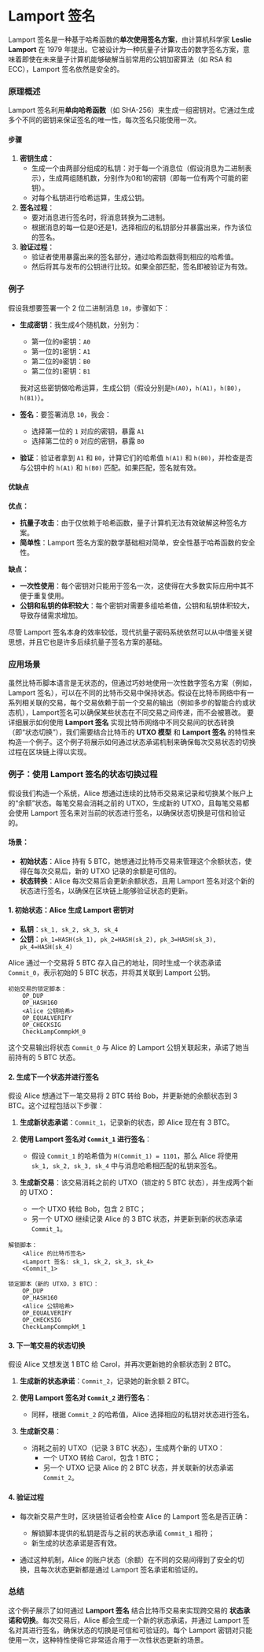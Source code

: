 # Lamport 签名
Lamport 签名是一种基于哈希函数的**单次使用签名方案**，由计算机科学家 **Leslie Lamport** 在 1979 年提出。它被设计为一种抗量子计算攻击的数字签名方案，意味着即使在未来量子计算机能够破解当前常用的公钥加密算法（如 RSA 和 ECC），Lamport 签名依然是安全的。

### 原理概述

Lamport 签名利用**单向哈希函数**（如 SHA-256）来生成一组密钥对。它通过生成多个不同的密钥来保证签名的唯一性，每次签名只能使用一次。

#### 步骤

1. **密钥生成**：
   - 生成一个由两部分组成的私钥：对于每一个消息位（假设消息为二进制表示），生成两组随机数，分别作为0和1的密钥（即每一位有两个可能的密钥）。
   - 对每个私钥进行哈希运算，生成公钥。
2. **签名过程**：
   - 要对消息进行签名时，将消息转换为二进制。
   - 根据消息的每一位是0还是1，选择相应的私钥部分并暴露出来，作为该位的签名。
3. **验证过程**：
   - 验证者使用暴露出来的签名部分，通过哈希函数得到相应的哈希值。
   - 然后将其与发布的公钥进行比较。如果全部匹配，签名即被验证为有效。

### **例子**

假设我想要签署一个 2 位二进制消息 `10`，步骤如下：

- **生成密钥**：我生成4个随机数，分别为：

  - 第一位的`0`密钥：`A0`
  - 第一位的`1`密钥：`A1`
  - 第二位的`0`密钥：`B0`
  - 第二位的`1`密钥：`B1`

  我对这些密钥做哈希运算，生成公钥（假设分别是`h(A0)`，`h(A1)`，`h(B0)`，`h(B1)`）。

- **签名**：要签署消息 `10`，我会：

  - 选择第一位的 `1` 对应的密钥，暴露 `A1`
  - 选择第二位的 `0` 对应的密钥，暴露 `B0`

- **验证**：验证者拿到 `A1` 和 `B0`，计算它们的哈希值 `h(A1)` 和 `h(B0)`，并检查是否与公钥中的 `h(A1)` 和 `h(B0)` 匹配。如果匹配，签名就有效。

#### 优缺点

**优点：**

- **抗量子攻击**：由于仅依赖于哈希函数，量子计算机无法有效破解这种签名方案。
- **简单性**：Lamport 签名方案的数学基础相对简单，安全性基于哈希函数的安全性。

**缺点：**

- **一次性使用**：每个密钥对只能用于签名一次，这使得在大多数实际应用中其不便于重复使用。
- **公钥和私钥的体积较大**：每个密钥对需要多组哈希值，公钥和私钥体积较大，导致存储需求增加。

尽管 Lamport 签名本身的效率较低，现代抗量子密码系统依然可以从中借鉴关键思想，并且它也是许多后续抗量子签名方案的基础。

### 应用场景
虽然比特币脚本语言是无状态的，但通过巧妙地使用一次性数字签名方案（例如，Lamport 签名），可以在不同的比特币交易中保持状态。假设在比特币网络中有一系列相关联的交易，每个交易依赖于前一个交易的输出（例如多步的智能合约或状态机），Lamport签名可以确保某些状态在不同交易之间传递，而不会被篡改。
要详细展示如何使用 **Lamport 签名** 实现比特币网络中不同交易间的状态转换（即“状态切换”），我们需要结合比特币的 **UTXO 模型** 和 **Lamport 签名** 的特性来构造一个例子。这个例子将展示如何通过状态承诺机制来确保每次交易状态的切换过程在区块链上得以实现。

### 例子：使用 Lamport 签名的状态切换过程

假设我们构造一个系统，Alice 想通过连续的比特币交易来记录和切换某个账户上的“余额”状态。每笔交易会消耗之前的 UTXO，生成新的 UTXO，且每笔交易都会使用 Lamport 签名来对当前的状态进行签名，以确保状态切换是可信和验证的。

#### 场景：

- **初始状态**：Alice 持有 5 BTC，她想通过比特币交易来管理这个余额状态，使得在每次交易后，新的 UTXO 记录的余额是可信的。
- **状态转换**：Alice 每次交易后会更新余额状态，且用 Lamport 签名对这个新的状态进行签名，以确保在区块链上能够验证状态的更新。

#### 1. 初始状态：Alice 生成 Lamport 密钥对

- **私钥**：```sk_1, sk_2, sk_3, sk_4```
- **公钥**：```pk_1=HASH(sk_1), pk_2=HASH(sk_2), pk_3=HASH(sk_3), pk_4=HASH(sk_4)```

Alice 通过一个交易将 5 BTC 存入自己的地址，同时生成一个状态承诺 `Commit_0`，表示初始的 5 BTC 状态，并将其关联到 Lamport 公钥。

```plaintext
初始交易的锁定脚本：
    OP_DUP 
    OP_HASH160 
    <Alice 公钥哈希>
    OP_EQUALVERIFY 
    OP_CHECKSIG 
    CheckLampCommpkM_0
```

这个交易输出将状态 `Commit_0` 与 Alice 的 Lamport 公钥关联起来，承诺了她当前持有的 5 BTC 状态。

#### 2. 生成下一个状态并进行签名

假设 Alice 想通过下一笔交易将 2 BTC 转给 Bob，并更新她的余额状态到 3 BTC。这个过程包括以下步骤：

1. **生成新状态承诺**：`Commit_1`，记录新的状态，即 Alice 现在有 3 BTC。
   
2. **使用 Lamport 签名对 `Commit_1` 进行签名**：
    - 假设 `Commit_1` 的哈希值为 `H(Commit_1) = 1101`，那么 Alice 将使用 `sk_1, sk_2, sk_3, sk_4` 中与消息哈希相匹配的私钥来签名。
   
3. **生成新交易**：该交易消耗之前的 UTXO（锁定的 5 BTC 状态），并生成两个新的 UTXO：
    - 一个 UTXO 转给 Bob，包含 2 BTC；
    - 另一个 UTXO 继续记录 Alice 的 3 BTC 状态，并更新到新的状态承诺 `Commit_1`。

```plaintext
解锁脚本：
    <Alice 的比特币签名>
    <Lamport 签名: sk_1, sk_2, sk_3, sk_4>
    <Commit_1>
    
锁定脚本（新的 UTXO，3 BTC）：
    OP_DUP 
    OP_HASH160 
    <Alice 公钥哈希>
    OP_EQUALVERIFY 
    OP_CHECKSIG 
    CheckLampCommpkM_1
```

#### 3. 下一笔交易的状态切换

假设 Alice 又想发送 1 BTC 给 Carol，并再次更新她的余额状态到 2 BTC。

1. **生成新的状态承诺**：`Commit_2`，记录她的新余额 2 BTC。

2. **使用 Lamport 签名对 `Commit_2` 进行签名**：
    - 同样，根据 `Commit_2` 的哈希值，Alice 选择相应的私钥对状态进行签名。

3. **生成新交易**：
    - 消耗之前的 UTXO（记录 3 BTC 状态），生成两个新的 UTXO：
        - 一个 UTXO 转给 Carol，包含 1 BTC；
        - 另一个 UTXO 记录 Alice 的 2 BTC 状态，并关联新的状态承诺 `Commit_2`。

#### 4. 验证过程

- 每次新交易产生时，区块链验证者会检查 Alice 的 Lamport 签名是否正确：
    - 解锁脚本提供的私钥是否与之前的状态承诺 `Commit_1` 相符；
    - 新生成的状态承诺是否有效。
  
- 通过这种机制，Alice 的账户状态（余额）在不同的交易间得到了安全的切换，且每次状态更新都是通过 Lamport 签名承诺和验证的。

### 总结

这个例子展示了如何通过 **Lamport 签名** 结合比特币交易来实现跨交易的 **状态承诺和切换**。每次交易后，Alice 都会生成一个新的状态承诺，并通过 Lamport 签名对其进行签名，确保状态的切换是可信和可验证的。每个 Lamport 密钥对只能使用一次，这种特性使得它非常适合用于一次性状态更新的场景。
